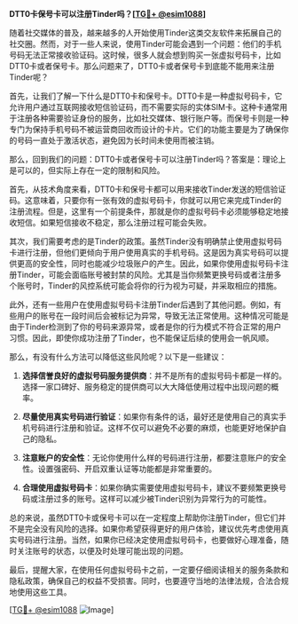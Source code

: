 **DTT0卡保号卡可以注册Tinder吗？[[TG💪+ @esim1088](https://t.me/s/esim1088)]**

随着社交媒体的普及，越来越多的人开始使用Tinder这类交友软件来拓展自己的社交圈。然而，对于一些人来说，使用Tinder可能会遇到一个问题：他们的手机号码无法正常接收验证码。这时候，很多人就会想到购买一张虚拟号码卡，比如DTT0卡或者保号卡。那么问题来了，DTT0卡或者保号卡到底能不能用来注册Tinder呢？

首先，让我们了解一下什么是DTT0卡和保号卡。DTT0卡是一种虚拟号码卡，它允许用户通过互联网接收短信验证码，而不需要实际的实体SIM卡。这种卡通常用于注册各种需要验证身份的服务，比如社交媒体、银行账户等。而保号卡则是一种专门为保持手机号码不被运营商回收而设计的卡片。它们的功能主要是为了确保你的号码一直处于激活状态，避免因为长时间未使用而被注销。

那么，回到我们的问题：DTT0卡或者保号卡可以注册Tinder吗？答案是：理论上是可以的，但实际上存在一定的限制和风险。

首先，从技术角度来看，DTT0卡和保号卡都可以用来接收Tinder发送的短信验证码。这意味着，只要你有一张有效的虚拟号码卡，你就可以用它来完成Tinder的注册流程。但是，这里有一个前提条件，那就是你的虚拟号码卡必须能够稳定地接收短信。如果短信接收不稳定，那么注册过程可能会失败。

其次，我们需要考虑的是Tinder的政策。虽然Tinder没有明确禁止使用虚拟号码卡进行注册，但他们更倾向于用户使用真实的手机号码。这是因为真实号码可以提供更高的安全性，同时也能减少垃圾账户的产生。因此，如果你使用虚拟号码卡注册Tinder，可能会面临账号被封禁的风险。尤其是当你频繁更换号码或者注册多个账号时，Tinder的风控系统可能会将你的行为视为可疑，并采取相应的措施。

此外，还有一些用户在使用虚拟号码卡注册Tinder后遇到了其他问题。例如，有些用户的账号在一段时间后会被标记为异常，导致无法正常使用。这种情况可能是由于Tinder检测到了你的号码来源异常，或者是你的行为模式不符合正常的用户习惯。因此，即使你成功注册了Tinder，也不能保证后续的使用会一帆风顺。

那么，有没有什么方法可以降低这些风险呢？以下是一些建议：

1. **选择信誉良好的虚拟号码服务提供商**：并不是所有的虚拟号码卡都是一样的。选择一家口碑好、服务稳定的提供商可以大大降低使用过程中出现问题的概率。

2. **尽量使用真实号码进行验证**：如果你有条件的话，最好还是使用自己的真实手机号码进行注册和验证。这样不仅可以避免不必要的麻烦，也能更好地保护自己的隐私。

3. **注意账户的安全性**：无论你使用什么样的号码进行注册，都要注意账户的安全性。设置强密码、开启双重认证等功能都是非常重要的。

4. **合理使用虚拟号码卡**：如果你确实需要使用虚拟号码卡，建议不要频繁更换号码或注册过多的账号。这样可以减少被Tinder识别为异常行为的可能性。

总的来说，虽然DTT0卡或保号卡可以在一定程度上帮助你注册Tinder，但它们并不是完全没有风险的选择。如果你希望获得更好的用户体验，建议优先考虑使用真实号码进行注册。当然，如果你已经决定使用虚拟号码卡，也要做好心理准备，随时关注账号的状态，以便及时处理可能出现的问题。

最后，提醒大家，在使用任何虚拟号码卡之前，一定要仔细阅读相关的服务条款和隐私政策，确保自己的权益不受损害。同时，也要遵守当地的法律法规，合法合规地使用这些工具。

[[TG💪+ @esim1088](https://t.me/s/esim1088) ![Image](https://i.postimg.cc/4NQfJmqS/Snipaste-2025-05-13-00-14-12.png)]
